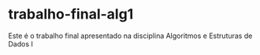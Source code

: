 # trabalho-final-alg1
Este é o trabalho final apresentado na disciplina Algoritmos e Estruturas de Dados I
